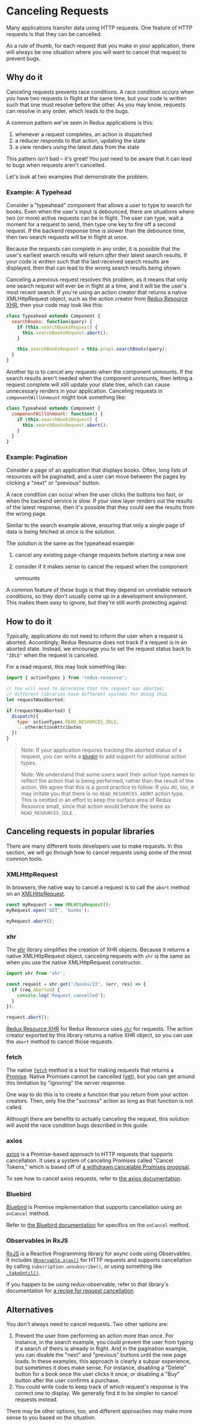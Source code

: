 # Canceling Requests

Many applications transfer data using HTTP requests. One feature of HTTP requests is that they can be cancelled.

As a rule of thumb, for each request that you make in your application, there will always be one situation where you will want to cancel that request to prevent bugs.

## Why do it

Canceling requests prevents race conditions. A race condition occurs when you have two requests in flight at the same time, but your code is written such that one must resolve before the other. As you may know, requests can resolve in any order, which leads to the bugs.

A common pattern we've seen in Redux applications is this:

1. whenever a request completes, an action is dispatched
2. a reducer responds to that action, updating the state
3. a view renders using the latest data from the state

This pattern isn't bad – it's great! You just need to be aware that it can lead to bugs when requests aren't cancelled.

Let's look at two examples that demonstrate the problem.

### Example: A Typehead

Consider a "typeahead" component that allows a user to type to search for books. Even when the user's input is debounced, there are situations where two \(or more\) active requests can be in flight. The user can type, wait a moment for a request to send, then type one key to fire off a second request. If the backend response time is slower than the debounce time, then two search requests will be in flight at once.

Because the requests can complete in any order, it is possible that the user's earliest search results will return _after_ their latest search results. If your code is written such that the last-received search results are displayed, then that can lead to the wrong search results being shown.

Canceling a previous request resolves this problem, as it means that only one search request will ever be in flight at a time, and it will be the user's most recent search. If you're using an action creator that returns a native XMLHttpRequest object, such as the action creator from [Redux Resource XHR](../ecosystem-extras/redux-resource-xhr.md), then your code may look like this:

```javascript
class Typeahead extends Component {
  searchBooks: function(query) {
    if (this.searchBooksRequest) {
      this.searchBooksRequest.abort();
    }

    this.searchBooksRequest = this.props.searchBooks(query);
  }
}
```

Another tip is to cancel any requests when the component unmounts. If the search results aren't needed when the component unmounts, then letting a request complete will still update your state tree, which can cause unnecessary renders in your application. Canceling requests in `componentWillUnmount` might look something like:

```javascript
class Typeahead extends Component {
  componentWillUnmount: function() {
    if (this.searchBooksRequest) {
      this.searchBooksRequest.abort();
    }
  }
}
```

### Example: Pagination

Consider a page of an application that displays books. Often, long lists of resources will be paginated, and a user can move between the pages by clicking a "next" or "previous" button.

A race condition can occur when the user clicks the buttons too fast, or when the backend service is slow. If your view layer renders out the results of the latest response, then it's possible that they could see the results from the wrong page.

Similar to the search example above, ensuring that only a single page of data is being fetched at once is the solution.

The solution is the same as the typeahead example:

1. cancel any existing page-change requests before starting a new one
2. consider if it makes sense to cancel the request when the component

   unmounts

A common feature of these bugs is that they depend on unreliable network conditions, so they don't usually come up in a development environment. This makes them easy to ignore, but they're still worth protecting against.

## How to do it

Typically, applications do not need to inform the user when a request is aborted. Accordingly, Redux Resource does not track if a request is in an aborted state. Instead, we encourage you to set the request status back to `"IDLE"` when the request is canceled.

For a read request, this may look something like:

```javascript
import { actionTypes } from 'redux-resource';

// You will need to determine that the request was aborted;
// different libraries have different systems for doing this
let requestWasAborted;

if (requestWasAborted) {
  dispatch({
    type: actionTypes.READ_RESOURCES_IDLE,
    ...otherActionAttributes
  })
}
```

> Note: If your application requires tracking the aborted status of a request, you can write a [plugin](https://github.com/jamesplease/redux-resource/tree/9ec75169fbfdce22b9e69697a049704cb4f3998a/docs/other-guides/plugin.md) to add support for additional action types.
>
> Note: We understand that some users want their action type names to reflect the action that is being performed, rather than the result of the action. We agree that this is a good practice to follow. If you do, too, it may irritate you that there is no `READ_RESOURCES_ABORT` action type. This is omitted in an effort to keep the surface area of Redux Resource small, since that action would behave the same as `READ_RESOURCES_IDLE`.

## Canceling requests in popular libraries

There are many different tools developers use to make requests. In this section, we will go through how to cancel requests using some of the most common tools.

### XMLHttpRequest

In browsers, the native way to cancel a request is to call the `abort` method on an [XMLHttpRequest](https://developer.mozilla.org/en-US/docs/Web/API/XMLHttpRequest).

```javascript
const myRequest = new XMLHttpRequest();
myRequest.open('GET', 'books');

myRequest.abort();
```

### xhr

The [xhr](https://github.com/naugtur/xhr) library simplifies the creation of XHR objects. Because it returns a native XMLHttpRequest object, canceling requests with `xhr` is the same as when you use the native XMLHttpRequest constructor.

```javascript
import xhr from 'xhr';

const request = xhr.get('/books/23', (err, res) => {
  if (req.aborted) {
    console.log('Request cancelled');
  }
});

request.abort();
```

[Redux Resource XHR](../ecosystem-extras/redux-resource-xhr.md) for Redux Resource uses [`xhr`](https://github.com/naugtur/xhr) for requests. The action creator exported by this library returns a native XHR object, so you can use the `abort` method to cancel those requests.

### fetch

The native [`fetch`](https://developer.mozilla.org/en-US/docs/Web/API/Fetch_API) method is a tool for making requests that returns a [Promise](https://developer.mozilla.org/en-US/docs/Web/JavaScript/Reference/Global_Objects/Promise). Native Promises cannot be cancelled \([yet](https://developer.mozilla.org/en-US/docs/Web/API/AbortController)\), but you can get around this limitation by "ignoring" the server response.

One way to do this is to create a function that you return from your action creators. Then, only fire the "success" action as long as that function is not called.

Although there are benefits to actually canceling the request, this solution will avoid the race condition bugs described in this guide.

### axios

[axios](https://github.com/mzabriskie/axios) is a Promise-based approach to HTTP requests that supports cancellation. It uses a system of canceling Promises called "Cancel Tokens," which is based off of [a withdrawn cancelable Promises proposal](https://medium.com/@benlesh/promise-cancellation-is-dead-long-live-promise-cancellation-c6601f1f5082).

To see how to cancel axios requests, refer to [the axios documentation](https://github.com/mzabriskie/axios#cancellation).

### Bluebird

[Bluebird](http://bluebirdjs.com/) is Promise implementation that supports cancellation using an `onCancel` method.

Refer to [the Bluebird documentation](http://bluebirdjs.com/docs/api/cancellation.html) for specifics on the `onCancel` method.

### Observables in RxJS

[RxJS](http://reactivex.io/rxjs/) is a Reactive Programming library for async code using Observables. It includes [`Observable.ajax()`](https://chrisnoring.gitbooks.io/rxjs-5-ultimate/content/operators-and-ajax.html) for HTTP requests and supports cancellation by calling `subscription.unsubscribe()`, or using something like [`.takeUntil()`](http://reactivex.io/rxjs/class/es6/Observable.js~Observable.html#instance-method-takeUntil).

If you happen to be using redux-observable, refer to that library's documentation for [a recipe for request cancellation](https://redux-observable.js.org/docs/recipes/Cancellation.html).

## Alternatives

You don't always need to cancel requests. Two other options are:

1. Prevent the user from performing an action more than once. For instance, in the search example, you could prevent the user from typing if a search of theirs is already in flight. And in the pagination example, you can disable the "next" and "previous" buttons until the new page loads. In these examples, this approach is clearly a subpar experience, but sometimes it does make sense. For instance, disabling a "Delete" button for a book once the user clicks it once, or disabling a "Buy" button after the user confirms a purchase.
2. You could write code to keep track of which request's response is the correct one to display. We generally find it to be simpler to cancel requests instead.

There may be other options, too, and different approaches may make more sense to you based on the situation.


